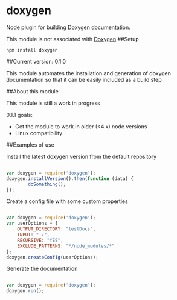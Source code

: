 doxygen
===========

Node plugin for building [Doxygen](www.doxygen.org) documentation.

This module is not associated with [Doxygen](www.doxygen.org)
##Setup

`npm install doxygen`

##Current version: 0.1.0

This module automates the installation and generation of doxygen documentation so that it can be easily included as a build step

##About this module

This module is still a work in progress 

0.1.1 goals:

  - Get the module to work in older (<4.x) node versions
  - Linux compatibility

##Examples of use

Install the latest doxygen version from the default repository

```javascript

var doxygen = require('doxygen');
doxygen.installVersion().then(function (data) {
        doSomething();
});

```

Create a config file with some custom properties

```javascript

var doxygen = require('doxygen');
var userOptions = {
    OUTPUT_DIRECTORY: "testDocs",
    INPUT: "./",
    RECURSIVE: "YES",
    EXCLUDE_PATTERNS: "*/node_modules/*"
};
doxygen.createConfig(userOptions);

```

Generate the documentation

```javascript

var doxygen = require('doxygen');
doxygen.run();

```